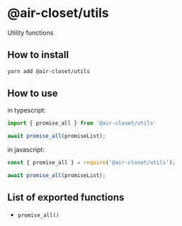 # @air-closet/utils

Utility functions

## How to install

```bash
yarn add @air-closet/utils
```

## How to use

in typescript:

```ts
import { promise_all } from '@air-closet/utils'

await promise_all(promiseList);
```

in javascript:

```js
const { promise_all } = require('@air-closet/utils');

await promise_all(promiseList);
```

## List of exported functions

- `promise_all()`
